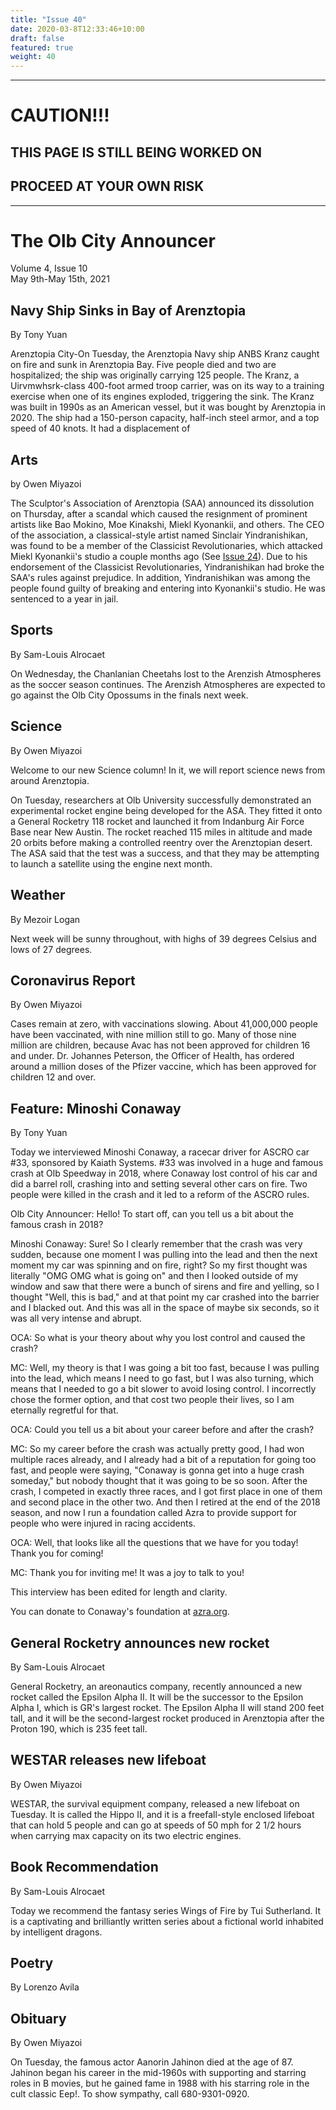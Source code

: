 ```yaml
---
title: "Issue 40"
date: 2020-03-8T12:33:46+10:00
draft: false
featured: true
weight: 40
---
```


------------------------
# CAUTION!!!    
## THIS PAGE IS STILL BEING WORKED ON    
## PROCEED AT YOUR OWN RISK    
------------------------

# The Olb City Announcer    
Volume 4, Issue 10   
May 9th-May 15th, 2021    

## Navy Ship Sinks in Bay of Arenztopia
By Tony Yuan

Arenztopia City-On Tuesday, the Arenztopia Navy ship ANBS Kranz caught on fire and sunk in Arenztopia Bay. Five people died and two are hospitalized; the ship was originally carrying 125 people. The Kranz, a Uirvmwhsrk-class 400-foot armed troop carrier, was on its way to a training exercise when one of its engines exploded, triggering the sink. The Kranz was built in 1990s as an American vessel, but it was bought by Arenztopia in 2020. The ship had a 150-person capacity, half-inch steel armor, and a top speed of 40 knots. It had a displacement of 

## Arts
by Owen Miyazoi

The Sculptor's Association of Arenztopia (SAA) announced its dissolution on Thursday, after a scandal which caused the resignment of prominent artists like Bao Mokino, Moe Kinakshi, Miekl Kyonankii, and others. The CEO of the association, a classical-style artist named Sinclair Yindranishikan, was found to be a member of the Classicist Revolutionaries, which attacked Miekl Kyonankii's studio a couple months ago (See [Issue 24](https://www.arenztopia.com/news/issue-24/)). Due to his endorsement of the Classicist Revolutionaries, Yindranishikan had broke the SAA's rules against prejudice. In addition, Yindranishikan was among the people found guilty of breaking and entering into Kyonankii's studio. He was sentenced to a year in jail.

## Sports
By Sam-Louis Alrocaet

On Wednesday, the Chanlanian Cheetahs lost to the Arenzish Atmospheres as the soccer season continues. The Arenzish Atmospheres are expected to go against the Olb City Opossums in the finals next week.

## Science
By Owen Miyazoi

Welcome to our new Science column! In it, we will report science news from around Arenztopia.

On Tuesday, researchers at Olb University successfully demonstrated an experimental rocket engine being developed for the ASA. They fitted it onto a General Rocketry 118 rocket and launched it from Indanburg Air Force Base near New Austin. The rocket reached 115 miles in altitude and made 20 orbits before making a controlled reentry over the Arenztopian desert. The ASA said that the test was a success, and that they may be attempting to launch a satellite using the engine next month.

## Weather
By Mezoir Logan

Next week will be sunny throughout, with highs of 39 degrees Celsius and lows of 27 degrees.

## Coronavirus Report
By Owen Miyazoi    

Cases remain at zero, with vaccinations slowing. About 41,000,000 people have been vaccinated, with nine million still to go. Many of those nine million are children, because Avac has not been approved for children 16 and under. Dr. Johannes Peterson, the Officer of Health, has ordered around a million doses of the Pfizer vaccine, which has been approved for children 12 and over.

## Feature: Minoshi Conaway
By Tony Yuan

Today we interviewed Minoshi Conaway, a racecar driver for ASCRO car #33, sponsored by Kaiath Systems. #33 was involved in a huge and famous crash at Olb Speedway in 2018, where Conaway lost control of his car and did a barrel roll, crashing into and setting several other cars on fire. Two people were killed in the crash and it led to a reform of the ASCRO rules.

Olb City Announcer: Hello! To start off, can you tell us a bit about the famous crash in 2018?

Minoshi Conaway: Sure! So I clearly remember that the crash was very sudden, because one moment I was pulling into the lead and then the next moment my car was spinning and on fire, right? So my first thought was literally "OMG OMG what is going on" and then I looked outside of my window and saw that there were a bunch of sirens and fire and yelling, so I thought "Well, this is bad," and at that point my car crashed into the barrier and I blacked out. And this was all in the space of maybe six seconds, so it was all very intense and abrupt.

OCA: So what is your theory about why you lost control and caused the crash?

MC: Well, my theory is that I was going a bit too fast, because I was pulling into the lead, which means I need to go fast, but I was also turning, which means that I needed to go a bit slower to avoid losing control. I incorrectly chose the former option, and that cost two people their lives, so I am eternally regretful for that.

OCA: Could you tell us a bit about your career before and after the crash?

MC: So my career before the crash was actually pretty good, I had won multiple races already, and I already had a bit of a reputation for going too fast, and people were saying, "Conaway is gonna get into a huge crash someday," but nobody thought that it was going to be so soon. After the crash, I competed in exactly three races, and I got first place in one of them and second place in the other two. And then I retired at the end of the 2018 season, and now I run a foundation called Azra to provide support for people who were injured in racing accidents.

OCA: Well, that looks like all the questions that we have for you today! Thank you for coming!

MC: Thank you for inviting me! It was a joy to talk to you!

This interview has been edited for length and clarity.

You can donate to Conaway's foundation at [azra.org](https://sites.google.com/stu.austinisd.org/azra-az/home).

## General Rocketry announces new rocket
By Sam-Louis Alrocaet

General Rocketry, an areonautics company, recently announced a new rocket called the Epsilon Alpha II. It will be the successor to the Epsilon Alpha I, which is GR's largest rocket. The Epsilon Alpha II will stand 200 feet tall, and it will be the second-largest rocket produced in Arenztopia after the Proton 190, which is 235 feet tall.

## WESTAR releases new lifeboat
By Owen Miyazoi

WESTAR, the survival equipment company, released a new lifeboat on Tuesday. It is called the Hippo II, and it is a freefall-style enclosed lifeboat that can hold 5 people and can go at speeds of 50 mph for 2 1/2 hours when carrying max capacity on its two electric engines.

## Book Recommendation
By Sam-Louis Alrocaet

Today we recommend the fantasy series Wings of Fire by Tui Sutherland. It is a captivating and brilliantly written series about a fictional world inhabited by intelligent dragons.

## Poetry
By Lorenzo Avila



## Obituary
By Owen Miyazoi

On Tuesday, the famous actor Aanorin Jahinon died at the age of 87. Jahinon began his career in the mid-1960s with supporting and starring roles in B movies, but he gained fame in 1988 with his starring role in the cult classic Eep!. To show sympathy, call 680-9301-0920.
